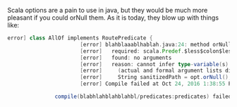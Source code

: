 Scala options are a pain to use in java, but they would be much more pleasant if you could orNull them.  As it is today, they blow up with things like:

```scala
error] class AllOf implements RoutePredicate {
                       [error] blahblaaablhablah.java:24: method orNull in class scala.Option<A> cannot be applied to given types;
                       [error]   required: scala.Predef.$less$colon$less<scala.runtime.Null$,A1>
                       [error]   found: no arguments
                       [error]   reason: cannot infer type-variable(s) A1
                       [error]     (actual and formal argument lists differ in length)
                       [error]     String sanitizedPath = opt.orNull();
                       [error] Compile failed at Oct 24, 2016 1:38:55 PM [0.221s]

               compile(blabhlahblahblahbl/predicates:predicates) failed: Zinc compile failed.
```
